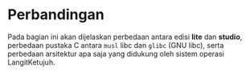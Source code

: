 # Perbandingan

Pada bagian ini akan dijelaskan perbedaan antara edisi **lite** dan **studio**, perbedaan pustaka C antara `musl` libc dan `glibc` (GNU libc), serta perbedaan arsitektur apa saja yang didukung oleh sistem operasi LangitKetujuh.
